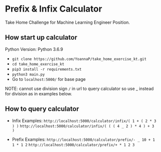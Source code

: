 # Prefix & Infix Calculator

Take Home Challenge for Machine Learning Engineer Position.

## How start up calculator
Python Version: Python 3.6.9
- `git clone https://github.com/YoannaP/take_home_exercise_kt.git`
- `cd take_home_exercise_kt`
- `pip3 install -r requirements.txt`
- `python3 main.py`
- Go to `localhost:5000/` for base page

NOTE: cannot use division sign `/` in url to query calculator so use _ instead for division as in examples below. 

## How to query calculator
- Infix Examples:
`http://localhost:5000/calculator/infix/( 1 + ( 2 * 3 ) )`
`http://localhost:5000/calculator/infix/( ( ( 4 _ 2 ) * 4 ) + 3 )`

- Prefix Examples:
`http://localhost:5000/calculator/prefix/- _ 10 + 1 1 * 1 2`
`http://localhost:5000/calculator/prefix/+ * 1 2 3`
